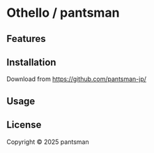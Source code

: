 # Othello / pantsman

## Features

## Installation
Download from <https://github.com/pantsman-jp/>

## Usage

## License
Copyright © 2025 pantsman